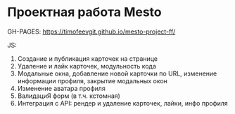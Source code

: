 # Проектная работа Mesto
GH-PAGES: https://timofeevgit.github.io/mesto-project-ff/

JS:
1. Создание и публикация карточек на странице
2. Удаление и лайк карточек, модульность кода
3. Модальные окна, добавление новой карточки по URL, изменение информации профиля, закрытие модальных окон
4. Изменение аватара профиля
5. ВалидациЯ форм (в т.ч. кстомная)
6. Интеграция с API: рендер и удаление карточек, лайки, инфо профиля